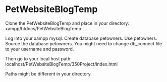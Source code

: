 PetWebsiteBlogTemp
==================
Clone the PetWebsiteBlogTemp and place in your directory:
xampp/htdocs/PetWebsiteBlogTemp

Log into your xampp mysql.
Create database petowners.
Use petowners.
Source the database petowners.
You might need to change db_connect file to your username and password.

Then go to your local host path: localhost/PetWebsiteBlogTemp/350Project/index.html


Paths might be different in your directory.

